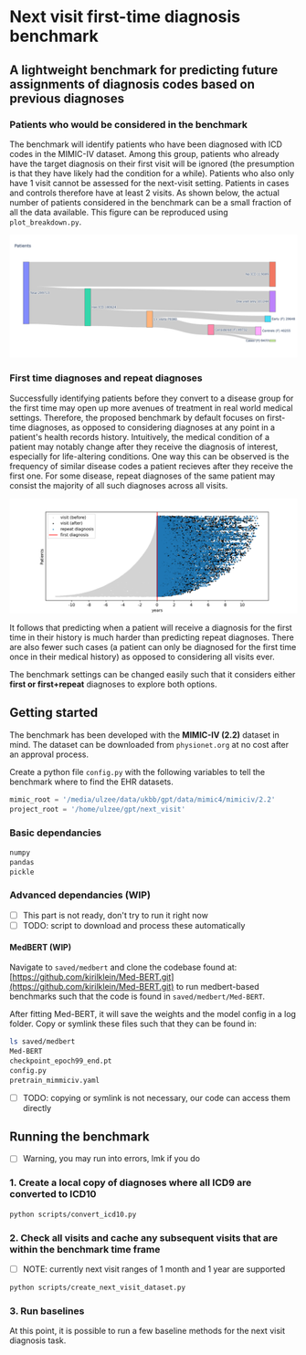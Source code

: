 # Next visit first-time diagnosis benchmark

## A lightweight benchmark for predicting future assignments of diagnosis codes based on previous diagnoses

### Patients who would be considered in the benchmark

The benchmark will identify patients who have been diagnosed with ICD codes in the MIMIC-IV dataset.
Among this group, patients who already have the target diagnosis on their first visit will be ignored (the presumption is that they have likely had the condition for a while).
Patients who also only have 1 visit cannot be assessed for the next-visit setting.
Patients in cases and controls therefore have at least 2 visits.
As shown below, the actual number of patients considered in the benchmark can be a small fraction of all the data available.
This figure can be reproduced using `plot_breakdown.py`.

![patients](https://github.com/ulzee/next-diagnosis/blob/master/images/patients.png?raw=true)

<!-- ### How visits are selected for the benchmark
Among patients who are considered, -->

### First time diagnoses and repeat diagnoses

Successfully identifying patients before they convert to a disease group for the first time may open up more avenues of treatment in real world medical settings.
Therefore, the proposed benchmark by default focuses on first-time diagnoses, as opposed to considering diagnoses at any point in a patient's health records history.
Intuitively, the medical condition of a patient may notably change after they receive the diagnosis of interest, especially for life-altering conditions.
One way this can be observed is the frequency of similar disease codes a patient recieves after they receive the first one.
For some disease, repeat diagnoses of the same patient may consist the majority of all such diagnoses across all visits.

![patients](https://github.com/ulzee/next-diagnosis/blob/master/images/convert.png?raw=true)

It follows that predicting when a patient will receive a diagnosis for the first time in their history is much harder than predicting repeat diagnoses.
There are also fewer such cases (a patient can only be diagnosed for the first time once in their medical history) as opposed to considering all visits ever.

The benchmark settings can be changed easily such that it considers either __first or first+repeat__ diagnoses to explore both options.

## Getting started

The benchmark has been developed with the __MIMIC-IV (2.2)__ dataset in mind. The dataset can be downloaded from `physionet.org` at no cost after an approval process.

Create a python file `config.py` with the following variables to tell the benchmark where to find the EHR datasets.
```python
mimic_root = '/media/ulzee/data/ukbb/gpt/data/mimic4/mimiciv/2.2'
project_root = '/home/ulzee/gpt/next_visit'
```

### Basic dependancies

```bash
numpy
pandas
pickle
```

### Advanced dependancies (WIP)

- [ ] This part is not ready, don't try to run it right now
- [ ] TODO: script to download and process these automatically

#### MedBERT (WIP)

Navigate to `saved/medbert` and clone the codebase found at:
[https://github.com/kirilklein/Med-BERT.git](https://github.com/kirilklein/Med-BERT.git) to run medbert-based benchmarks such that the code is found in `saved/medbert/Med-BERT`.

After fitting Med-BERT, it will save the weights and the model config in a log folder. Copy or symlink these files such that they can be found in:

```bash
ls saved/medbert
Med-BERT
checkpoint_epoch99_end.pt
config.py
pretrain_mimmiciv.yaml
```

- [ ] TODO: copying or symlink is not necessary, our code can access them directly

## Running the benchmark

- [ ] Warning, you may run into errors, lmk if you do

### 1. Create a local copy of diagnoses where all ICD9 are converted to ICD10

```bash
python scripts/convert_icd10.py
```

### 2. Check all visits and cache any subsequent visits that are within the benchmark time frame

- [ ] NOTE: currently next visit ranges of 1 month and 1 year are supported
```bash
python scripts/create_next_visit_dataset.py
```

### 3. Run baselines

At this point, it is possible to run a few baseline methods for the next visit diagnosis task.


